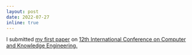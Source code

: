 ```yaml
---
layout: post
date: 2022-07-27
inline: true
---
```


I submitted [my first paper](https://mehrdad-dev.github.io/publications/) on [12th International Conference on Computer and Knowledge Engineering.](https://ieeexplore.ieee.org/xpl/conhome/1803081/all-proceedings)
